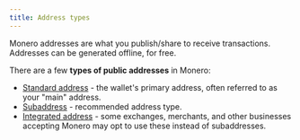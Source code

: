 ```yaml
---
title: Address types
---
```

Monero addresses are what you publish/share to receive transactions.    
Addresses can be generated offline, for free.

There are a few **types of public addresses** in Monero:

* [Standard address](./standard-address.md) - the wallet's primary address, often referred to as your "main" address.
* [Subaddress](./subaddress.md) - recommended address type.
* [Integrated address](./integrated-address.md) - some exchanges, merchants, and other businesses accepting Monero may opt to use these instead of subaddresses.
